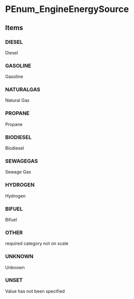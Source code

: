 # PEnum_EngineEnergySource
<!-- end of short definition -->

## Items

### DIESEL
Diesel

### GASOLINE
Gasoline

### NATURALGAS
Natural Gas

### PROPANE
Propane

### BIODIESEL
Biodiesel

### SEWAGEGAS
Sewage Gas

### HYDROGEN
Hydrogen

### BIFUEL
Bifuel

### OTHER
required category not on scale

### UNKNOWN
Unknown

### UNSET
Value has not been specified

